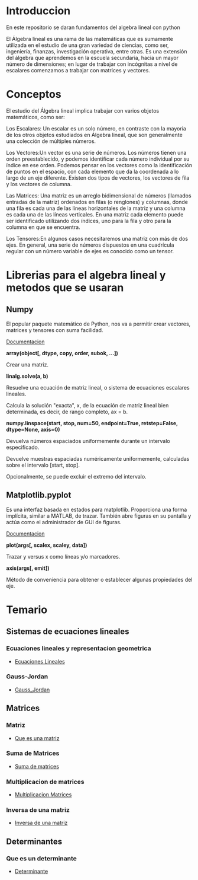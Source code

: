 # Introduccion

En este repositorio se daran fundamentos del algebra lineal con python

El Álgebra lineal es una rama de las matemáticas que es sumamente utilizada en el estudio de una gran variedad de ciencias, como ser, ingeniería, finanzas, investigación operativa, entre otras. Es una extensión del álgebra que aprendemos en la escuela secundaria, hacia un mayor número de dimensiones; en lugar de trabajar con incógnitas a nivel de escalares comenzamos a trabajar con matrices y vectores.

# Conceptos

El estudio del Álgebra lineal implica trabajar con varios objetos matemáticos, como ser:

Los Escalares: Un escalar es un solo número, en contraste con la mayoría de los otros objetos estudiados en Álgebra lineal, que son generalmente una colección de múltiples números.

Los Vectores:Un vector es una serie de números. Los números tienen una orden preestablecido, y podemos identificar cada número individual por su índice en ese orden. Podemos pensar en los vectores como la identificación de puntos en el espacio, con cada elemento que da la coordenada a lo largo de un eje diferente. Existen dos tipos de vectores, los vectores de fila y los vectores de columna.


Las Matrices: Una matriz es un arreglo bidimensional de números (llamados entradas de la matriz) ordenados en filas (o renglones) y columnas, donde una fila es cada una de las líneas horizontales de la matriz y una columna es cada una de las líneas verticales. En una matriz cada elemento puede ser identificado utilizando dos índices, uno para la fila y otro para la columna en que se encuentra. 

Los Tensores:En algunos casos necesitaremos una matriz con más de dos ejes. En general, una serie de números dispuestos en una cuadrícula regular con un número variable de ejes es conocido como un tensor.

# Librerias para el algebra lineal y metodos que se usaran

## Numpy

El popular paquete matemático de Python, nos va a permitir crear vectores, matrices y tensores con suma facilidad.

[Documentacion](https://numpy.org/doc/stable/reference/routines.html#)


**array(object[, dtype, copy, order, subok, ...])**

Crear una matriz.

**linalg.solve(a, b)**

Resuelve una ecuación de matriz lineal, o sistema de ecuaciones escalares lineales.

Calcula la solución "exacta", x, de la ecuación de matriz lineal bien determinada, es decir, de rango completo, ax = b.

**numpy.linspace(start, stop, num=50, endpoint=True, retstep=False, dtype=None, axis=0)**

Devuelva números espaciados uniformemente durante un intervalo especificado.

Devuelve muestras espaciadas numéricamente uniformemente, calculadas sobre el intervalo [start, stop].

Opcionalmente, se puede excluir el extremo del intervalo.







## Matplotlib.pyplot

Es una interfaz basada en estados para matplotlib. Proporciona una forma implícita, similar a MATLAB, de trazar. También abre figuras en su pantalla y actúa como el administrador de GUI de figuras.

[Documentacion](https://matplotlib.org/3.5.1/api/_as_gen/matplotlib.pyplot.html#)

**plot(args[, scalex, scaley, data])**

Trazar y versus x como líneas y/o marcadores.

**axis(args[, emit])**

Método de conveniencia para obtener o establecer algunas propiedades del eje.


# Temario

## Sistemas de ecuaciones lineales

### Ecuaciones lineales y representacion geometrica

* [Ecuaciones Lineales](./Notebooks/Ecuaciones_Lineales_Geometria.ipynb)

### Gauss-Jordan

* [Gauss_Jordan](./Notebooks/Gauss_Jordan.ipynb)

## Matrices

### Matriz

* [Que es una matriz](./Notebooks/Matriz.ipynb)

### Suma de Matrices

* [Suma de matrices](./Notebooks/Suma_Matrices.ipynb)

### Multiplicacion de matrices

* [Multiplicacion Matrices](./Notebooks/Multiplicacion_Matrices.ipynb)

### Inversa de una matriz

* [Inversa de una matriz](./Notebooks/Inversa.ipynb)

## Determinantes

### Que es un determinante

* [Determinante](./Notebooks/Determinante.ipynb)








